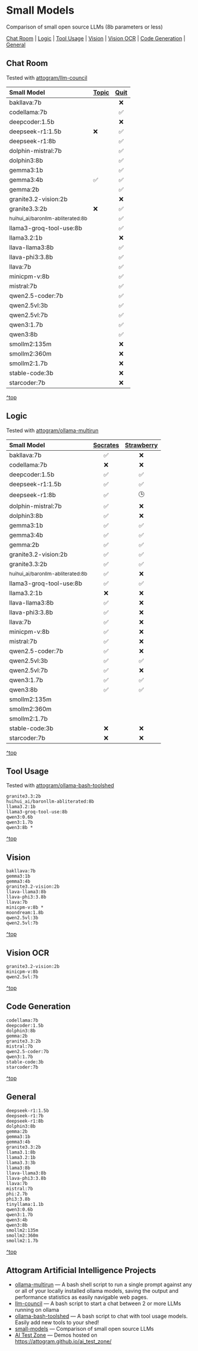 # Small Models

Comparison of small open source LLMs (8b parameters or less)

[Chat Room](#Chat-Room) | [Logic](#Logic) | [Tool Usage](#Tool-Usage) | [Vision](#Vision) | [Vision OCR](#Vision-OCR) | [Code Generation](#Code-Generation) | [General](#General)

## Chat Room

Tested with [attogram/llm-council](https://github.com/attogram/llm-council)

| Small Model                                      | [Topic][topic] | [Quit][quit] |
|:-------------------------------------------------|----------------|:------------:|
| bakllava:7b                                      |                |      ❌       |
| codellama:7b                                     |                |      ✅       |
| deepcoder:1.5b                                   |                |      ❌       |
| deepseek-r1:1.5b                                 | ❌              |      ✅       |
| deepseek-r1:8b                                   |                |      ✅       |
| dolphin-mistral:7b                               |                |      ✅       |
| dolphin3:8b                                      |                |      ✅       |
| gemma3:1b                                        |                |      ✅       |
| gemma3:4b                                        | ✅              |      ✅       |
| gemma:2b                                         |                |      ✅       |
| granite3.2-vision:2b                             |                |      ❌       |
| granite3.3:2b                                    | ❌              |      ✅       |
| <small>huihui_ai/baronllm-abliterated:8b</small> |                |      ✅       |
| llama3-groq-tool-use:8b                          |                |      ✅       |
| llama3.2:1b                                      |                |      ❌       |
| llava-llama3:8b                                  |                |      ✅       |
| llava-phi3:3.8b                                  |                |      ✅       |
| llava:7b                                         |                |      ✅       |
| minicpm-v:8b                                     |                |      ✅       |
| mistral:7b                                       |                |      ✅       |
| qwen2.5-coder:7b                                 |                |      ✅       |
| qwen2.5vl:3b                                     |                |      ✅       |
| qwen2.5vl:7b                                     |                |      ✅       |
| qwen3:1.7b                                       |                |      ✅       |
| qwen3:8b                                         |                |      ✅       |
| smollm2:135m                                     |                |      ❌       |
| smollm2:360m                                     |                |      ❌       |
| smollm2:1.7b                                     |                |      ❌       |
| stable-code:3b                                   |                |      ❌       |
| starcoder:7b                                     |                |      ❌       |

[quit]: <https://github.com/attogram/llm-council/blob/main/test-prompts/test.quit.txt> "Quit Test"
[topic]: <https://github.com/attogram/llm-council/blob/main/test-prompts/test.topic.txt> "Topic Test"

[^top](#Small-Models)

## Logic

Tested with [attogram/ollama-multirun](https://github.com/attogram/ollama-multirun)

| Small Model                                      | [Socrates][socrates] | [Strawberry][strawberry] |
|:-------------------------------------------------|:--------------------:|:------------------------:|
| bakllava:7b                                      |          ✅           |            ❌             |
| codellama:7b                                     |          ❌           |            ❌             |
| deepcoder:1.5b                                   |          ✅           |            ✅             |
| deepseek-r1:1.5b                                 |          ✅           |            ✅             |
| deepseek-r1:8b                                   |          ✅           |            🕒            |
| dolphin-mistral:7b                               |          ✅           |            ❌             |
| dolphin3:8b                                      |          ✅           |            ❌             |
| gemma3:1b                                        |          ✅           |            ✅             |
| gemma3:4b                                        |          ✅           |            ✅             |
| gemma:2b                                         |          ✅           |            ✅             |
| granite3.2-vision:2b                             |          ✅           |            ✅             |
| granite3.3:2b                                    |          ✅           |            ✅             |
| <small>huihui_ai/baronllm-abliterated:8b</small> |          ✅           |            ❌             |
| llama3-groq-tool-use:8b                          |          ✅           |            ✅             |
| llama3.2:1b                                      |          ❌           |            ❌             |
| llava-llama3:8b                                  |          ✅           |            ❌             |
| llava-phi3:3.8b                                  |          ✅           |            ❌             |
| llava:7b                                         |          ✅           |            ❌             |
| minicpm-v:8b                                     |          ✅           |            ❌             |
| mistral:7b                                       |          ✅           |            ❌             |
| qwen2.5-coder:7b                                 |          ✅           |            ❌             |
| qwen2.5vl:3b                                     |          ✅           |            ✅             |
| qwen2.5vl:7b                                     |          ✅           |            ❌             |
| qwen3:1.7b                                       |          ✅           |            ✅             |
| qwen3:8b                                         |          ✅           |            ✅             |
| smollm2:135m                                     |                      |                          |
| smollm2:360m                                     |                      |                          |
| smollm2:1.7b                                     |                      |                          |
| stable-code:3b                                   |          ❌           |            ❌             |
| starcoder:7b                                     |          ❌           |            ❌             |

[socrates]: <https://github.com/attogram/ollama-multirun/blob/main/test-prompts/socrates.txt> "Socrates Test"
[strawberry]: <https://github.com/attogram/ollama-multirun/blob/main/test-prompts/strawberry.txt> "Strawberry Test"

[^top](#Small-Models)

## Tool Usage

Tested with [attogram/ollama-bash-toolshed](https://github.com/attogram/ollama-bash-toolshed)

```
granite3.3:2b
huihui_ai/baronllm-abliterated:8b
llama3.2:1b
llama3-groq-tool-use:8b
qwen3:0.6b
qwen3:1.7b
qwen3:8b *
```

[^top](#Small-Models)

## Vision
```
bakllava:7b
gemma3:1b
gemma3:4b
granite3.2-vision:2b 
llava-llama3:8b
llava-phi3:3.8b 
llava:7b 
minicpm-v:8b *
moondream:1.8b
qwen2.5vl:3b 
qwen2.5vl:7b
```

[^top](#Small-Models)

## Vision OCR
```
granite3.2-vision:2b
minicpm-v:8b
qwen2.5vl:7b
```

[^top](#Small-Models)

## Code Generation
```
codellama:7b
deepcoder:1.5b
dolphin3:8b
gemma:2b
granite3.3:2b
mistral:7b
qwen2.5-coder:7b
qwen3:1.7b
stable-code:3b
starcoder:7b
```

[^top](#Small-Models)

## General
```
deepseek-r1:1.5b
deepseek-r1:7b
deepseek-r1:8b
dolphin3:8b
gemma:2b
gemma3:1b
gemma3:4b
granite3.3:2b
llama3.1:8b
llama3.2:1b
llama3.3:3b
llama3:8b
llava-llama3:8b
llava-phi3:3.8b
llava:7b
mistral:7b
phi:2.7b
phi3:3.8b
tinyllama:1.1b
qwen3:0.6b
qwen3:1.7b
qwen3:4b
qwen3:8b
smollm2:135m
smollm2:360m
smollm2:1.7b
```

[^top](#Small-Models)

## Attogram Artificial Intelligence Projects

* [ollama-multirun](https://github.com/attogram/ollama-multirun) — A bash shell script to run a single prompt against any or all of your locally installed ollama models, saving the output and performance statistics as easily navigable web pages.
* [llm-council](https://github.com/attogram/llm-council) — A bash script to start a chat between 2 or more LLMs running on ollama
* [ollama-bash-toolshed](https://github.com/attogram/ollama-bash-toolshed) — A bash script to chat with tool usage models.  Easily add new tools to your shed!
* [small-models](https://github.com/attogram/small-models) — Comparison of small open source LLMs
* [AI Test Zone](https://github.com/attogram/ai_test_zone) — Demos hosted on https://attogram.github.io/ai_test_zone/

